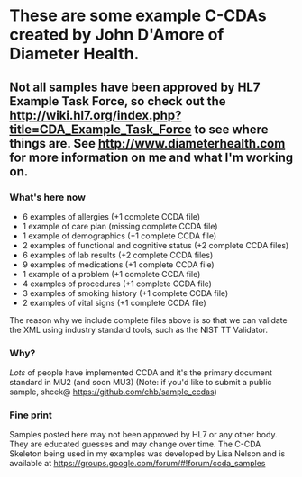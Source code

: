 # These are some example C-CDAs created by John D'Amore of Diameter Health. 

## Not all samples have been approved by HL7 Example Task Force, so check out the http://wiki.hl7.org/index.php?title=CDA_Example_Task_Force to see where things are. See http://www.diameterhealth.com for more information on me and what I'm working on. 

### What's here now
* 6 examples of allergies (+1 complete CCDA file)
* 1 example of care plan (missing complete CCDA file)
* 1 example of demographics (+1 complete CCDA file)
* 2 examples of functional and cognitive status (+2 complete CCDA files)
* 6 examples of lab results (+2 complete CCDA files)
* 9 examples of medications (+1 complete CCDA file)
* 1 example of a problem (+1 complete CCDA file)
* 4 examples of procedures (+1 complete CCDA file)
* 3 examples of smoking history (+1 complete CCDA file)
* 2 examples of vital signs (+1 complete CCDA file)

The reason why we include complete files above is so that we can validate the XML using industry standard tools, such as the NIST TT Validator. 

### Why?
*Lots* of people have implemented CCDA and it's the primary document standard in MU2 (and soon MU3)
(Note: if you'd like to submit a public sample, shcek@ https://github.com/chb/sample_ccdas)

### Fine print
Samples posted here may not been approved by HL7 or any other body. They are educated guesses and may change over time. The C-CDA Skeleton being used in my examples was developed by Lisa Nelson and is available at https://groups.google.com/forum/#!forum/ccda_samples
